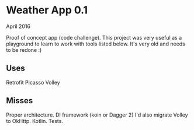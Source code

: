 # Weather App 0.1

April 2016

Proof of concept app (code challenge).
This project was very useful as a playground to learn to work with tools listed below.
It's very old and needs to be redone :)

## Uses

Retrofit
Picasso
Volley

## Misses

Proper architecture.
DI framework (koin or Dagger 2)
I'd also migrate Volley to OkHttp.
Kotlin.
Tests.